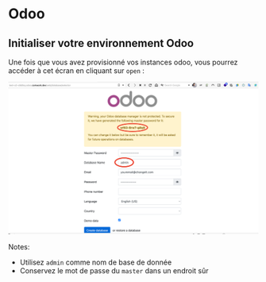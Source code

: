 # Odoo

## Initialiser votre environnement Odoo

Une fois que vous avez provisionné vos instances odoo, vous pourrez accéder à cet écran en cliquant sur `open` :

![odoo_init](../../../img/odoo_init.png)

Notes:
* Utilisez `admin` comme nom de base de donnée
* Conservez le mot de passe du `master` dans un endroit sûr
